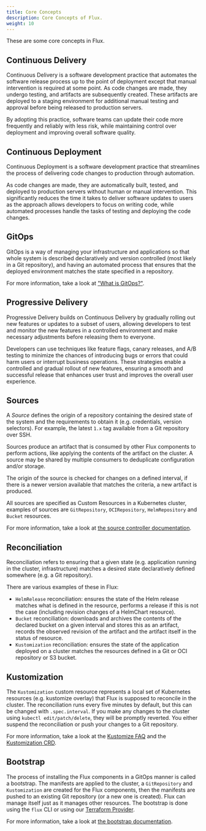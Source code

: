 ```yaml
---
title: Core Concepts
description: Core Concepts of Flux.
weight: 10
---
```


These are some core concepts in Flux.

## Continuous Delivery

Continuous Delivery is a software development practice that automates the software release process up to the point of deployment except that manual intervention is required at some point. As code changes are made, they undergo testing, and artifacts are subsequently created. These artifacts are deployed to a staging environment for additional manual testing and approval before being released to production servers.

By adopting this practice, software teams can update their code more frequently and reliably with less risk, while maintaining control over deployment and improving overall software quality.

## Continuous Deployment

Continuous Deployment is a software development practice that streamlines the process of delivering code changes to production through automation.

As code changes are made, they are automatically built, tested, and deployed to production servers without human or manual intervention. This significantly reduces the time it takes to deliver software updates to users as the approach allows developers to focus on writing code, while automated processes handle the tasks of testing and deploying the code changes.

## GitOps

GitOps is a way of managing your infrastructure and applications so that whole system
is described declaratively and version controlled (most likely in a Git repository),
and having an automated process that ensures that the deployed environment
matches the state specified in a repository.

For more information, take a look at ["What is GitOps?"](https://www.gitops.tech/#what-is-gitops).

## Progressive Delivery

Progressive Delivery builds on Continuous Delivery by gradually rolling out new features or updates to a subset of users, allowing developers to test and monitor the new features in a controlled environment and make necessary adjustments before releasing them to everyone.

Developers can use techniques like feature flags, canary releases, and A/B testing to minimize the chances of introducing bugs or errors that could harm users or interrupt business operations. These strategies enable a controlled and gradual rollout of new features, ensuring a smooth and successful release that enhances user trust and improves the overall user experience.

## Sources

A *Source* defines the origin of a repository containing the desired state of 
the system and the requirements to obtain it (e.g. credentials, version selectors). 
For example, the latest `1.x` tag available from a Git repository over SSH.

Sources produce an artifact that is consumed by other Flux components to perform
actions, like applying the contents of the artifact on the cluster. A source
may be shared by multiple consumers to deduplicate configuration and/or storage.

The origin of the source is checked for changes on a defined interval, if
there is a newer version available that matches the criteria, a new artifact
is produced.

All sources are specified as Custom Resources in a Kubernetes cluster, examples
of sources are `GitRepository`, `OCIRepository`, `HelmRepository` and `Bucket` resources. 

For more information, take a look at
[the source controller documentation](components/source/_index.md).

## Reconciliation

Reconciliation refers to ensuring that a given state (e.g. application running in the cluster, infrastructure)
matches a desired state declaratively defined somewhere (e.g. a Git repository).

There are various examples of these in Flux:

- `HelmRelease` reconciliation: ensures the state of the Helm release matches what is defined in the resource,
  performs a release if this is not the case (including revision changes of a HelmChart resource).
- `Bucket` reconciliation: downloads and archives the contents of the declared bucket on a given
  interval and stores this as an artifact, records the observed revision of the artifact
  and the artifact itself in the status of resource.
- `Kustomization` reconciliation: ensures the state of the application
  deployed on a cluster matches the resources defined in a Git or OCI repository or S3 bucket.

## Kustomization

The `Kustomization` custom resource represents a local set of Kubernetes resources
(e.g. kustomize overlay) that Flux is supposed to reconcile in the cluster.
The reconciliation runs every five minutes by default, but this can be changed with `.spec.interval`.
If you make any changes to the cluster using `kubectl edit/patch/delete`,
they will be promptly reverted. You either suspend the reconciliation or push your changes to a Git repository.

For more information, take a look at the [Kustomize FAQ](faq.md#kustomize-questions)
and the [Kustomization CRD](components/kustomize/kustomization.md).

## Bootstrap

The process of installing the Flux components in a GitOps manner is called a bootstrap.
The manifests are applied to the cluster, a `GitRepository` and `Kustomization`
are created for the Flux components, then the manifests are pushed to an existing Git repository
(or a new one is created). Flux can manage itself just as it manages other resources.
The bootstrap is done using the `flux` CLI or
using our [Terraform Provider](https://github.com/fluxcd/terraform-provider-flux).

For more information, take a look at [the bootstrap documentation](installation.md#bootstrap).
